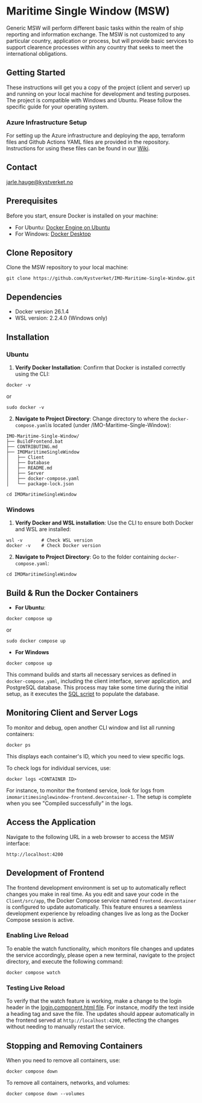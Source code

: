 # Maritime Single Window (MSW)
Generic MSW will perform different basic tasks within the realm of ship reporting and information exchange. The MSW is not customized to any particular country, application or process, but will provide basic services to support clearence processes within any country that seeks to meet the international obligations.

## Getting Started
These instructions will get you a copy of the project (client and server) up and running on your local machine for development and testing purposes. The project is compatible with Windows and Ubuntu. Please follow the specific guide for your operating system.

### Azure Infrastructure Setup

For setting up the Azure infrastructure and deploying the app, terraform files and Github Actions YAML files are provided in the repository. Instructions for using these files can be found in our [Wiki](https://github.com/Kystverket/IMO-Maritime-Single-Window/wiki/Terraform-Azure-%E2%80%90-Infrastructure-&-App-Deployment). 

## Contact
jarle.hauge@kystverket.no

## Prerequisites

Before you start, ensure Docker is installed on your machine: 

- For Ubuntu: [Docker Engine on Ubuntu](https://docs.docker.com/engine/install/ubuntu/)
- For Windows: [Docker Desktop](https://www.docker.com/products/docker-desktop/)


## Clone Repository

Clone the MSW repository to your local machine: 
```
git clone https://github.com/Kystverket/IMO-Maritime-Single-Window.git
```

## Dependencies

- Docker version 26.1.4
- WSL version: 2.2.4.0 (Windows only)

## Installation

### Ubuntu

1. **Verify Docker Installation**: Confirm that Docker is installed correctly using the CLI:

```
docker -v  
```

or 

```
sudo docker -v
```

2. **Navigate to Project Directory**: Change directory to where the `docker-compose.yaml`is located (under /IMO-Maritime-Single-Window):

```
IMO-Maritime-Single-Window/
├── BuildFrontend.bat
├── CONTRIBUTING.md
├── IMOMaritimeSingleWindow
│   ├── Client
│   ├── Database
│   ├── README.md
│   ├── Server
│   ├── docker-compose.yaml
│   └── package-lock.json
```

```
cd IMOMaritimeSingleWindow
```

### Windows

1. **Verify Docker and WSL installation**: Use the CLI to ensure both Docker and WSL are installed:

```
wsl -v       # Check WSL version
docker -v    # Check Docker version
```

2. **Navigate to Project Directory**: Go to the folder containing `docker-compose.yaml`:

```
cd IMOMaritimeSingleWindow
```


## Build & Run the Docker Containers

- **For Ubuntu**:

```
docker compose up
```

or 

```
sudo docker compose up
```

- **For Windows**

```
docker compose up
```

This command builds and starts all necessary services as defined in `docker-compose.yaml`, including the client interface, server application, and PostgreSQL database. This process may take some time during the initial setup, as it executes the [SQL script](https://github.com/Kystverket/IMO-Maritime-Single-Window/blob/master/IMOMaritimeSingleWindow/Server/SqlScripts/Create_and_populate_DB.sql) to populate the database. 


## Monitoring Client and Server Logs

To monitor and debug, open another CLI window and list all running containers:
```
docker ps
```

This displays each container's ID, which you need to view specific logs.

To check logs for individual services, use:

```
docker logs <CONTAINER ID>
```

For instance, to monitor the frontend service, look for logs from `imomaritimesinglewindow-frontend.devcontainer-1`. The setup is complete when you see "Compiled successfully" in the logs. 


## Access the Application
Navigate to the following URL in a web browser to access the MSW interface:

`http://localhost:4200`


## Development of Frontend
The frontend development environment is set up to automatically reflect changes you make in real time. As you edit and save your code in the `Client/src/app`, the Docker Compose service named `frontend.devcontainer` is configured to update automatically. This feature ensures a seamless development experience by reloading changes live as long as the Docker Compose session is active.

### Enabling Live Reload
To enable the watch functionality, which monitors file changes and updates the service accordingly, please open a new terminal, navigate to the project directory, and execute the following command: 

```
docker compose watch
```

### Testing Live Reload
To verify that the watch feature is working, make a change to the login header in the [login.component.html file](https://github.com/Kystverket/IMO-Maritime-Single-Window/blob/master/IMOMaritimeSingleWindow/Client/src/app/auth/login/login.component.html). For instance, modify the text inside a heading tag and save the file. The updates should appear automatically in the frontend served at `http://localhost:4200`, reflecting the changes without needing to manually restart the service.

## Stopping and Removing Containers

When you need to remove all containers, use:
```
docker compose down
```

To remove all containers, networks, and volumes:

```
docker compose down --volumes
```


